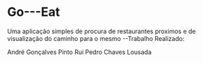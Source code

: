 # Go---Eat
Uma aplicação simples de procura de restaurantes proximos e de visualização do caminho para o mesmo
--Trabalho Realizado:

André Gonçalves Pinto
Rui Pedro Chaves Lousada
